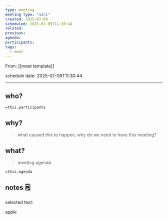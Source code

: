 ```yaml
---
type: meeting
meeting type: "1on1"
created: 2025-07-09
scheduled: 2025-07-09T11:30:44
related:
previous:
agenda:
participants:
tags:
  - meet
---
```

From: [[meet template]]

schedule date: 2025-07-09T11:30:44

___
## who?

`=this.participants`
## why?
> what caused this to happen, why do we need to have this meeting?

## what?
> meeting agenda

`=this.agenda`

## notes 🗒

selected text: 

apple